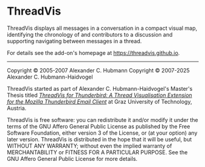 ThreadVis
=========

ThreadVis displays all messages in a conversation in a compact visual map, identifying the chronology of and contributors to a discussion and supporting navigating between messages in a thread.

For details see the add-on's homepage at <https://threadvis.github.io>.

---
Copyright &copy; 2005-2007 Alexander C. Hubmann
Copyright &copy; 2007-2025 Alexander C. Hubmann-Haidvogel

ThreadVis started as part of Alexander C. Hubmann-Haidvogel's Master's Thesis titled [*ThreadVis for Thunderbird: A Thread Visualisation Extension for the Mozilla Thunderbird Email Client*](https://ftp.isds.tugraz.at/pub/theses/ahubmann.pdf) at Graz University of Technology, Austria.

ThreadVis is free software: you can redistribute it and/or modify it under the terms of the GNU Affero General Public License as published by the Free Software Foundation, either version 3 of the License, or (at your option) any later version. ThreadVis is distributed in the hope that it will be useful, but WITHOUT ANY WARRANTY; without even the implied warranty of MERCHANTABILITY or FITNESS FOR A PARTICULAR PURPOSE. See the GNU Affero General Public License for more details.
